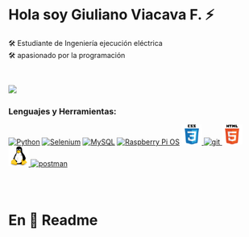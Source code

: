# Hola soy Giuliano Viacava F. ⚡

:hammer_and_wrench: Estudiante de Ingeniería ejecución eléctrica<br>
:hammer_and_wrench: apasionado por la programación

<br>

![](https://komarev.com/ghpvc/?username=Giulianovfz&color=brightgreen&style=plastic&label=Profile+Views+Giulianovf)


<h3 align="left">Lenguajes y Herramientas:</h3>
<p align="left"> <a href="https://www.python.org" target="_blank" rel="noreferrer"> <img src="https://www.vectorlogo.zone/logos/python/python-ar21.svg" alt="Python" width="40" height="40"/></a> <a href="https://www.selenium.dev/" target="_blank" rel="noreferrer"> <img src="https://raw.githubusercontent.com/gilbarbara/logos/master/logos/selenium.svg" alt="Selenium" width="40" height="40"/></a> <a href="https://www.mysql.com/" target="_blank" rel="noreferrer"> <img src="https://www.vectorlogo.zone/logos/mysql/mysql-official.svg" alt="MySQL" width="40" height="40"/></a> <a href="https://www.raspberrypi.com/software/operating-systems/" target="_blank" rel="noreferrer"> <img src="https://raw.githubusercontent.com/wappalyzer/wappalyzer/master/src/drivers/webextension/images/icons/Raspbian.svg" alt="Raspberry Pi OS" width="40" height="40"/></a>
 <a href="https://www.w3schools.com/css/" target="_blank" rel="noreferrer"> <img src="https://raw.githubusercontent.com/devicons/devicon/master/icons/css3/css3-original-wordmark.svg" alt="css3" width="40" height="40"/> </a> <a href="https://git-scm.com/" target="_blank" rel="noreferrer"> <img src="https://www.vectorlogo.zone/logos/git-scm/git-scm-icon.svg" alt="git" width="40" height="40"/> </a> <a href="https://www.w3.org/html/" target="_blank" rel="noreferrer"> <img src="https://raw.githubusercontent.com/devicons/devicon/master/icons/html5/html5-original-wordmark.svg" alt="html5" width="40" height="40"/> </a> <a href="https://www.linux.org/" target="_blank" rel="noreferrer"> <img src="https://raw.githubusercontent.com/devicons/devicon/master/icons/linux/linux-original.svg" alt="linux" width="40" height="40"/> </a> <a href="https://postman.com" target="_blank" rel="noreferrer"> <img src="https://www.vectorlogo.zone/logos/getpostman/getpostman-icon.svg" alt="postman" width="40" height="40"/> </a></p>

<br>
<br>

# En :construction: Readme

<!--
**Giulianovfz/Giulianovfz** is a ✨ _special_ ✨ repository because its `README.md` (this file) appears on your GitHub profile.

- [ ] \(Optional) Abre una propuesta de seguimiento

Here are some ideas to get you started:

- 🔭 I’m currently working on ...
- 🌱 I’m currently learning ...
- 👯 I’m looking to collaborate on ...
- 🤔 I’m looking for help with ...
- 💬 Ask me about ...
- 📫 How to reach me: ...
- 😄 Pronouns: ...
- ⚡ Fun fact: ...
-->

